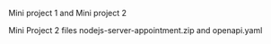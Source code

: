 Mini project 1 and Mini project 2

Mini Project 2 files
nodejs-server-appointment.zip and openapi.yaml 
